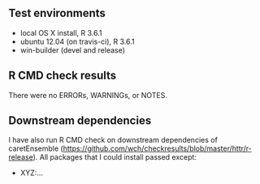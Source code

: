 ## Test environments
* local OS X install, R 3.6.1
* ubuntu 12.04 (on travis-ci), R 3.6.1
* win-builder (devel and release)

## R CMD check results
There were no ERRORs, WARNINGs, or NOTES. 

## Downstream dependencies
I have also run R CMD check on downstream dependencies of caretEnsemble 
(https://github.com/wch/checkresults/blob/master/httr/r-release). All packages 
that I could install passed except:

* XYZ:...
